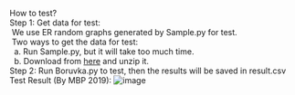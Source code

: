 How to test?  
Step 1: Get data for test:  
&nbsp;We use ER random graphs generated by Sample.py for test.  
&nbsp;Two ways to get the data for test:  
&nbsp;&nbsp;a. Run Sample.py, but it will take too much time.  
&nbsp;&nbsp;b. Download from [here](https://hkustconnect-my.sharepoint.com/:u:/g/personal/xwanggb_connect_ust_hk/EUwsLSpyBW5Bsp5vdDahyjYBo2rVwyNoKQFN8z43YopUQw?e=WnN1Vx  
) and unzip it.  
Step 2: Run Boruvka.py to test, then the results will be saved in result.csv  
Test Result (By MBP 2019): 
![image](https://raw.githubusercontent.com/Excited-Frog/MST/master/result.jpg)
